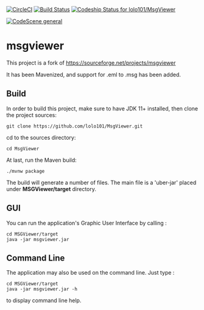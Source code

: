[![CircleCI](https://circleci.com/gh/lolo101/MsgViewer.svg?style=shield)](https://app.circleci.com/pipelines/github/lolo101/MsgViewer)
[![Build Status](https://travis-ci.com/lolo101/MsgViewer.svg?branch=master)](https://travis-ci.com/lolo101/MsgViewer)
[![Codeship Status for lolo101/MsgViewer](https://app.codeship.com/projects/52c429a0-01fe-0135-ab0f-5a532b9c76c0/status?branch=master)](https://app.codeship.com/projects/213000)

[![CodeScene general](https://codescene.io/images/analyzed-by-codescene-badge.svg)](https://codescene.io/projects/2821)

# msgviewer

This project is a fork of https://sourceforge.net/projects/msgviewer

It has been Mavenized, and support for .eml to .msg has been added.

## Build

In order to build this project, make sure to have JDK 11+ installed, then clone the project sources:

`git clone https://github.com/lolo101/MsgViewer.git`

cd to the sources directory:

`cd MsgViewer`

At last, run the Maven build:

`./mvnw package`

The build will generate a number of files. The main file is a 'uber-jar' placed under **MSGViewer/target** directory.

## GUI

You can run the application's Graphic User Interface by calling :

```
cd MSGViewer/target
java -jar msgviewer.jar
```

## Command Line

The application may also be used on the command line. Just type :

```
cd MSGViewer/target
java -jar msgviewer.jar -h
```

to display command line help.
